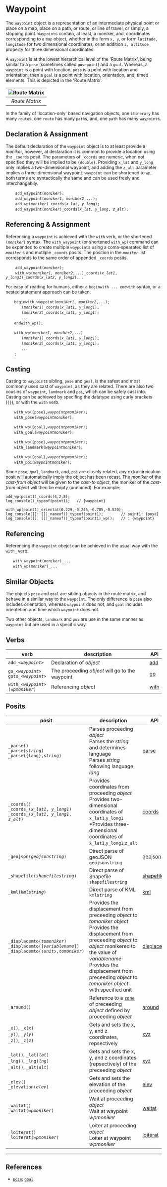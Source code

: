 # Waypoint
The `waypoint` object is a representation of an intermediate physical point or place on a map, place on a path, or route, or line of travel, or simply, a stopping point. `Waypoint`s contain, at least, a moniker, and, coordinates corresponding to a `map` object, whether in the form `x, y`, or form `latitude, longitude` for two dimensional coordinates, or an addition `z, altitude` property for three dimensional coordinates.

A `waypoint` is at the lowest hierarchical level of the 'Route Matrix', being similar to a `pose` (sometimes called `posepoint`) and a `goal`. Whereas, a `waypoint` is a point with location, `pose` is a point with location and orientation, then a `goal` is a point with location, orientation, and, timed elements.  This is depicted in the 'Route Matrix'.

| ![Route Matrix](/_img/route_matrix.jpeg "Route Matrix") |
| :---: |
| *Route Matrix* |

In the family of 'location-only' based navigation objects, one `itinerary` has many `route`s, one `route` has many `path`s, and, one `path` has many `waypoint`s.

## Declaration & Assignment
The default declaration of the `waypoint` object is to at least provide a *moniker*, however, at declaration it is common to provide a location using the `_coords` posit. The parameters of `_coords` are numeric, when not specified they will be implied to be `{double}`. Providing `x_lat` and `y_long` only implies a two-dimensional waypoint, and adding the `z_alt` parameter implies a three-dimensional waypoint. `waypoint` can be shortened to `wp`, both terms are syntactically the same and can be used freely and interchangabily. 

&nbsp;&nbsp;&nbsp;&nbsp;&nbsp;&nbsp;` add_waypoint(`*`moniker`*`);`<br>
&nbsp;&nbsp;&nbsp;&nbsp;&nbsp;&nbsp;` add_waypoint(`*`moniker1`*`, `*`moniker2`*`,...);`<br>
&nbsp;&nbsp;&nbsp;&nbsp;&nbsp;&nbsp;` add_wp(`*`moniker`*`)_coords(`*`x_lat`*`, `*`y_long`*`);`<br>
&nbsp;&nbsp;&nbsp;&nbsp;&nbsp;&nbsp;` add_waypoint(`*`moniker`*`)_coords(`*`x_lat`*`, `*`y_long`*`, `*`z_alt`*`);`

## Referencing & Assignment
Referencing a `waypoint` is achieved with the `with` verb, or the shortened `(`*`moniker`*`)` syntax. The `with_waypoint` (or shortened `with_wp`) command can be expanded to create multiple `waypoint`s using a coma-spearated list of *`moniker`* s and mutliple `_coords` posits. The position in the *`moniker`* list corresponds to the same order of appended `_coords` posits. 

&nbsp;&nbsp;&nbsp;&nbsp;&nbsp;&nbsp;` add_waypoint(`*`moniker`*`);`<br>
&nbsp;&nbsp;&nbsp;&nbsp;&nbsp;&nbsp;` with_wp(`*`moniker1`*`, `*`moniker2`*`,...)_coords(`*`x_lat1`*`, `*`y_long1`*`)_coords(`*`x_lat2`*`, `*`y_long2`*`)...`

For easy of reading for humans, either a `beginwith ... endwith` syntax, or a nested statement approach can be taken.

&nbsp;&nbsp;&nbsp;&nbsp;&nbsp;&nbsp; `beginwith_waypoint(`*`moniker1`*`, `*`moniker2`*`,...);`<br>
&nbsp;&nbsp;&nbsp;&nbsp;&nbsp;&nbsp;&nbsp;&nbsp;&nbsp;&nbsp;&nbsp;&nbsp; `(`*`moniker1`*`)_coords(`*`x_lat1`*`, `*`y_long1`*`);`<br>
&nbsp;&nbsp;&nbsp;&nbsp;&nbsp;&nbsp;&nbsp;&nbsp;&nbsp;&nbsp;&nbsp;&nbsp; `(`*`moniker2`*`)_coords(`*`x_lat1`*`, `*`y_long1`*`);`<br>
&nbsp;&nbsp;&nbsp;&nbsp;&nbsp;&nbsp;&nbsp;&nbsp;&nbsp;&nbsp;&nbsp;&nbsp; *`...`*<br>
&nbsp;&nbsp;&nbsp;&nbsp;&nbsp;&nbsp; `endwith_wp();`

&nbsp;&nbsp;&nbsp;&nbsp;&nbsp;&nbsp; `with_wp(`*`moniker1`*`, `*`moniker2`*`,...)`<br>
&nbsp;&nbsp;&nbsp;&nbsp;&nbsp;&nbsp;&nbsp;&nbsp;&nbsp;&nbsp;&nbsp;&nbsp; `(`*`moniker1`*`)_coords(`*`x_lat1`*`, `*`y_long1`*`);`<br>
&nbsp;&nbsp;&nbsp;&nbsp;&nbsp;&nbsp;&nbsp;&nbsp;&nbsp;&nbsp;&nbsp;&nbsp; `(`*`moniker2`*`)_coords(`*`x_lat1`*`, `*`y_long1`*`);`<br>
&nbsp;&nbsp;&nbsp;&nbsp;&nbsp;&nbsp;&nbsp;&nbsp;&nbsp;&nbsp;&nbsp;&nbsp; *`...`*<br>
&nbsp;&nbsp;&nbsp;&nbsp;&nbsp;&nbsp; `;`

## Casting
Casting to `waypoint`s sibling, `pose` and `goal`, is the safest and most commonly used cast of `waypoint`, as they are related.  There are also two cousins of `waypoint`, `landmark` and `poi`, which can be safely cast into. Casting can be achieved by specifing the datatype using curly brackets (`{}`), or with the `with` verb.

&nbsp;&nbsp;&nbsp;&nbsp;&nbsp;&nbsp; `with_wp({pose},`*`waypointpmoniker`*`);`<br>
&nbsp;&nbsp;&nbsp;&nbsp;&nbsp;&nbsp; `with_pose(`*`waypointmoniker`*`);`<br>

&nbsp;&nbsp;&nbsp;&nbsp;&nbsp;&nbsp; `with_wp({goal},`*`waypointpmoniker`*`);`<br>
&nbsp;&nbsp;&nbsp;&nbsp;&nbsp;&nbsp; `with_goal(`*`waypointmoniker`*`);`<br>

&nbsp;&nbsp;&nbsp;&nbsp;&nbsp;&nbsp; `with_wp({pose},`*`waypointpmoniker`*`);`<br>
&nbsp;&nbsp;&nbsp;&nbsp;&nbsp;&nbsp; `with_landmark(`*`waypointmoniker`*`);`<br>

&nbsp;&nbsp;&nbsp;&nbsp;&nbsp;&nbsp; `with_wp({goal},`*`waypointpmoniker`*`);`<br>
&nbsp;&nbsp;&nbsp;&nbsp;&nbsp;&nbsp; `with_poi(`*`waypointmoniker`*`);`<br>

Since `pose`, `goal`, `landmark`, and, `poi` are closely related, any extra circiculum posit will automatically imply the object has been recast. The *moniker* of the _cast-from_ *object* will be given to the  _cast-to_ *object*, the moniker of the _cast-from_ *object* will then be empty (unnamed). For example:
```diego
add_wp(point1)_coords(4,2,8);
log_console()_typeof(point1);   // {waypoint}

with_wp(point1)_orientat(0.229,-0.246,-0.785,-0.520);
log_console([]: [])_nameof()_typeof(point1);        // point1: {pose}
log_console([]: [])_nameof()_typeof(point1)_wp();   // : {waypoint}
```

## Referencing
Referencing the `waypoint` obejct can be achieved in the usual way with the `with_` verb.

&nbsp;&nbsp;&nbsp;&nbsp;&nbsp;&nbsp;`with_waypoint(`*`moniker`*`)_...`<br>
&nbsp;&nbsp;&nbsp;&nbsp;&nbsp;&nbsp;`with_wp(`*`moniker`*`)_...`

## Similar Objects

The objects `pose` and `goal` are sibling objects in the route matrix, and behave in a similar way to the `waypoint`.  The only difference is `pose` also includes orientation, whereas `waypoint` does not, and `goal` includes orientetion and time which `waypoint` does not.

Two other objects, `landmark` and `poi` are use in the same manner as `waypoint` but are used in a specific way.

## Verbs
| verb | description | API |
| --- | -------- | --- |
| <a name="add"></a> `add_`*`<waypoint>`* | Declaration of *<waypoint>* *object* | [add](../../abstract/verb/add.md) |
| <a name="go"></a> `go_`*`<waypoint>`*<br>`goto_`*`<waypoint>`* | The proceeding *object* will go to the waypoint *<waypoint>* | [go](../verb/go.md#waypoint) |
| <a name="with"></a> `with_`*`<waypoint>`*<br>`(`*`wpmoniker`*`)` | Referencing *<waypoint>* *object* | [with](../../abstract/verb/with.md) |


## Posits
| posit | description | API |
| --- | -------- | --- |
| <a name="parse"></a> `_parse()`<br>`_parse(`*`string`*`)`<br>`_parse({lang},`*`string`*`)` | Parses proceeding *object*<br>Parses the *string* and determines language<br>Parses *string* following language *lang* | [parse](../funct/parse.md#waypoint) |
| <a name="coords_a"></a> `_coords()`<br>`_coords_(`*`x_lat1`*`, `*`y_long1`*`)`<br>`_coords_(`*`x_lat1`*`, `*`y_long1`*`, `*`z_alt`*`)` | Provides coordinates from proceeding *object*<br>Provides two-dimensional coordinates of `x_lat1`,`y_long1`<br>*Provides three-dimensional coordinates of `x_lat1`,`y_long1`,`z_alt` | [coords](../obj/coords.md#waypoint) |
| <a name="geojson"></a> `_geojson(`*`geojsonstring`*`)` | Direct parse of geoJSON `geojsonstring`| [geojson](../funct/geojson.md) |
| <a name="shapefile"></a> `_shapefile(`*`shapefilestring`*`)` | Direct parse of Shapefile `shapefilestring`| [shapefile](../funct/shapefile.md) |
| <a name="kml"></a> `_kml(`*`kmlstring`*`)` | Direct parse of KML `kmlstring`| [kml](../funct/kml.md) |
| <a name="displacemto"></a> `_displacemto(`*`tomoniker`*`)`<br>`_displacemto([`*`variablename`*`])`<br>`_displacemto(❬`*`unit`*`❭,`*`tomoniker`*`)` | Provides the displacement from preceeding *object* to *tomoniker* *object*<br>Provides the displacement from preceeding *object* to *object* monikered to the value of *variablename*<br>Provides the displacement from preceeding *object* to *tomoniker* *object* with specified unit | [displacem](./displacem.md) |
| <a name="around"></a> `_around()` | Reference to a [`zone`](./zone.md) of preceeding *object* defined by proceeding *object* | [around](../condit/around.md) |
| <a name="coords_b"></a> `_x()`, `_x(`*`x`*`)`<br>`_y()`, `_y(`*`y`*`)`<br>`_z()`, `_z(`*`z`*`)` | Gets and sets the x, y, and z coordinates, repsectively| [xyz](../../abstract/funct/xyz.md) |
| <a name="coords_c"></a> `_lat()`, `_lat(`*`lat`*`)`<br>`_lng()`, `_lng(`*`lng`*`)`<br>`_alt()`, `_alt(`*`alt`*`)` | Gets and sets the x, y, and z coordinates (repsectively) of the preceeding *object* | [xyz](../funct/latlngalt.md) |
| <a name="elevation"></a> `_elev()`<br>`_elevation(`*`elev`*`)` | Gets and sets the elevation of the preceeding *object* | [elev](../funct/elev.md) |
| <a name="waitat"></a> `_waitat()`<br>`_waitat(`*`wpmoniker`*`)` | Wait at proceeding *object*<br>Wait at waypoint *wpmoniker* | [waitat](../funct/waitat.md) |
| <a name="loiterat"></a> `_loiterat()`<br>`_loiterat(`*`wpmoniker`*`)` | Loiter at proceeding *object*<br>Loiter at waypoint *wpmoniker*  | [loiterat](../funct/loiterat.md) |

---
## References

* [`pose`](./pose.md); [`goal`](./goal.md)